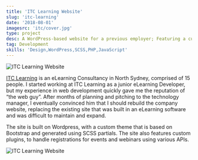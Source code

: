 ```yaml
---
title: 'ITC Learning Website'
slug: 'itc-learning'
date: '2018-08-01'
imagesrc: 'itc/cover.jpg'
type: project
desc: A WordPress-based website for a previous employer; Featuring a custom theme and registrations for webinars and events.
tag: Development
skills: 'Design,WordPress,SCSS,PHP,JavaScript'
---
```


![ITC Learning Website](https://files.nathansimpson.design/portfolio/itc/2.jpg 'ITC Learning Website')

[ITC Learning](https://www.itclearning.com.au) is an eLearning Consultancy in North Sydney, comprised of 15 people. I started working at ITC Learning as a junior eLearning Developer, but my experience in web development quickly gave me the reputation of “the web guy”. After months of planning and pitching to the technology manager, I eventually convinced him that I should rebuild the company website, replacing the existing site that was built in an eLearning software and was difficult to maintain and expand.

The site is built on Wordpress, with a custom theme that is based on Bootstrap and generated using SCSS partials. The site also features custom plugins, to handle registrations for events and webinars using various APIs.

![ITC Learning Website](https://files.nathansimpson.design/portfolio/itc/1.jpg 'ITC Learning Website')
